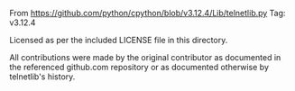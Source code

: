 From https://github.com/python/cpython/blob/v3.12.4/Lib/telnetlib.py
Tag: v3.12.4

Licensed as per the included LICENSE file in this directory.

All contributions were made by the original contributor as documented
in the referenced github.com repository or as documented otherwise
by telnetlib's history.

